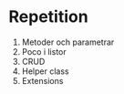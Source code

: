 ﻿# Repetition

1. Metoder och parametrar
1. Poco i listor
2. CRUD 
3. Helper class
4. Extensions
 


